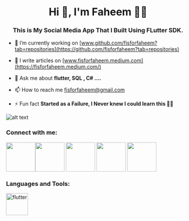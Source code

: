 <h1 align="center">Hi 👋, I'm Faheem 👩‍💻</h1>
<h3 align="center">This is My Social Media App That I Built Using FLutter SDK.</h3>


- 🔭 I’m currently working on [www.github.com/fisforfaheem?tab=repositories](https://github.com/fisforfaheem?tab=repositories)

<!-- - 👨‍💻 All of my projects are available at [www.desiprogrammer.com](https://www.desiprogrammer.com) -->

- 📝 I write articles on [www.fisforfaheem.medium.com](https://fisforfaheem.medium.com/)

- 💬 Ask me about **flutter, SQL , C# ....**

- 📫 How to reach me fisforfaheem@gmail.com

- ⚡ Fun fact **Started as a Failure, I Never knew I could learn this 🙂🙂**



 ![alt text](https://github.com/fisforfaheem/social_media_application_flutter/blob/main/images/user1.jpg)


<h3 align="left">Connect with me:</h3>
<p align="left">
<a href="https://www.instagram.com/fisforfaheem/" target="blank"><img align="center" src="https://desiprogrammer.com/static/icons/instagram.svg" alt="" height="80" width="80" /></a><a href="https://www.youtube.com/channel/UCqtK6fDv1FA2AN_hZuIbnhg" target="blank"><img align="center" src="https://desiprogrammer.com/static/icons/yt.svg" alt="" height="80" width="80" /></a>
<a href="https://twitter.com/fisforfaheem" target="blank"><img align="center" src="https://desiprogrammer.com/static/icons/twitter.svg" alt="" height="80" width="80" /></a>
<a href="https://www.facebook.com/fisforfaheem" target="blank"><img align="center" src="https://desiprogrammer.com/static/icons/facebook.svg" alt="" height="80" width="80" /></a>
<a href="https://fisforfaheem.medium.com/" target="blank"><img align="center" src="https://cdn4.iconfinder.com/data/icons/social-media-2210/24/Medium-512.png" alt="" height="80" width="80" /></a>
</p>

<h3 align="left">Languages and Tools:</h3>
<p align="left">  <a href="https://flutter.dev" target="_blank"> <img src="https://www.vectorlogo.zone/logos/flutterio/flutterio-icon.svg" alt="flutter" width="60" height="60"/> </a>  </p>


